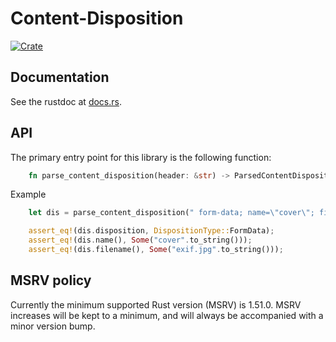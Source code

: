 # Content-Disposition
[![Crate](https://img.shields.io/crates/v/content_disposition.svg)](https://crates.io/crates/content_disposition)

## Documentation
See the rustdoc at [docs.rs](https://docs.rs/content_disposition/).

## API
The primary entry point for this library is the following function:

```rust
    fn parse_content_disposition(header: &str) -> ParsedContentDisposition
```

Example
``` rust
    let dis = parse_content_disposition(" form-data; name=\"cover\"; filename=\"exif.jpg\"");

    assert_eq!(dis.disposition, DispositionType::FormData);
    assert_eq!(dis.name(), Some("cover".to_string()));
    assert_eq!(dis.filename(), Some("exif.jpg".to_string()));
```

## MSRV policy
Currently the minimum supported Rust version (MSRV) is 1.51.0.
MSRV increases will be kept to a minimum, and will always be accompanied with a minor version bump.
